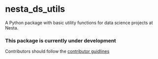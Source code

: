 # nesta_ds_utils

A Python package with basic utility functions for data science projects at Nesta.

### This package is currently under development

Contributors should follow the [contributor guidlines](CONTRIBUTING.md)
